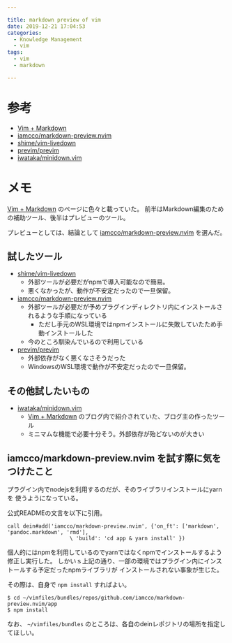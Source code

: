 ```yaml
---

title: markdown preview of vim
date: 2019-12-21 17:04:53
categories:
  - Knowledge Management
  - vim
tags:
  - vim
  - markdown

---
```


# 参考

* [Vim + Markdown]
* [iamcco/markdown-preview.nvim]
* [shime/vim-livedown]
* [previm/previm]
* [iwataka/minidown.vim]

[Vim + Markdown]: https://qiita.com/iwataka/items/5355bdf03d0afd82e7a7
[iamcco/markdown-preview.nvim]: https://github.com/iamcco/markdown-preview.nvim
[shime/vim-livedown]: https://github.com/shime/vim-livedown
[previm/previm]: https://github.com/previm/previm
[iwataka/minidown.vim]: https://github.com/iwataka/minidown.vim

# メモ

[Vim + Markdown] のページに色々と載っていた。
前半はMarkdown編集のための補助ツール、後半はプレビューのツール。

プレビューとしては、結論として [iamcco/markdown-preview.nvim] を選んだ。

## 試したツール

* [shime/vim-livedown]
    * 外部ツールが必要だがnpmで導入可能なので簡易。
    * 悪くなかったが、動作が不安定だったので一旦保留。
* [iamcco/markdown-preview.nvim] 
    * 外部ツールが必要だが予めプラグインディレクトリ内にインストールされるような手順になっている
        * ただし手元のWSL環境ではnpmインストールに失敗していたため手動インストールした
    * 今のところ馴染んでいるので利用している
* [previm/previm]
    * 外部依存がなく悪くなさそうだった
    * WindowsのWSL環境で動作が不安定だったので一旦保留。

## その他試したいもの

* [iwataka/minidown.vim]
    * [Vim + Markdown] のブログ内で紹介されていた、ブログ主の作ったツール
    * ミニマムな機能で必要十分そう。外部依存が殆どないのが大きい

## iamcco/markdown-preview.nvim を試す際に気をつけたこと

プラグイン内でnodejsを利用するのだが、そのライブラリインストールにyarnを
使うようになっている。

公式READMEの文言を以下に引用。

```
call dein#add('iamcco/markdown-preview.nvim', {'on_ft': ['markdown', 'pandoc.markdown', 'rmd'],
					\ 'build': 'cd app & yarn install' })
```

個人的にはnpmを利用しているのでyarnではなくnpmでインストールするよう修正し実行した。
しかいｓ上記の通り、一部の環境ではプラグイン内にインストールする予定だったnpmライブラリが
インストールされない事象が生じた。

その際は、自身で `npm install` すればよい。

```
$ cd ~/vimfiles/bundles/repos/github.com/iamcco/markdown-preview.nvim/app
$ npm install
```

なお、 `~/vimfiles/bundles` のところは、各自のdeinレポジトリの場所を指定してほしい。

<!-- vim: set tw=0 et ts=4 sw=4: -->
